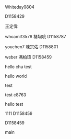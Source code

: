 
Whiteday0804

D1158429

王定偉


whoami13579 褚翊喨 D1158787

youchen7 陳宗佑 D1158801

weber 馮柏瑋 D1158459

hello chu
test

hello world

test

test
c8763

hello
test

1111
D1158459

D1158459

 main

